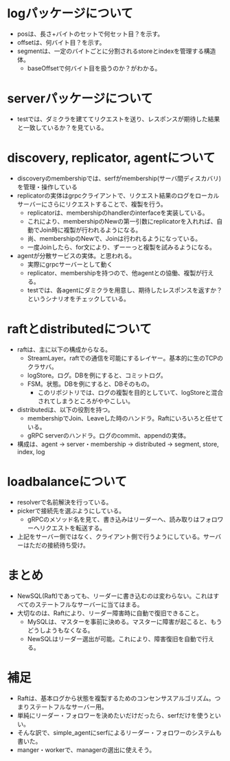 # logパッケージについて

- posは、長さ+バイトのセットで何セット目？を示す。
- offsetは、何バイト目？を示す。
- segmentは、一定のバイトごとに分割されるstoreとindexを管理する構造体。
  - baseOffsetで何バイト目を扱うのか？がわかる。

# serverパッケージについて

- testでは、ダミクラを建ててリクエストを送り、レスポンスが期待した結果と一致しているか？を見ている。

# discovery, replicator, agentについて

- discoveryのmembershipでは、serfがmembership(サーバ間ディスカバリ)を管理・操作している
- replicatorの実体はgrpcクライアントで、リクエスト結果のログをローカルサーバーにさらにリクエストすることで、複製を行う。
  - replicatorは、membershipのhandlerのinterfaceを実装している。
  - これにより、membershipのNewの第一引数にreplicatorを入れれば、自動でJoin時に複製が行われるようになる。
  - 尚、membershipのNewで、Joinは行われるようになっている。
  - 一度Joinしたら、for文により、ずーーっと複製を試みるようになる。
- agentが分散サービスの実体。と思われる。
  - 実際にgrpcサーバーとして動く
  - replicator、membershipを持つので、他agentとの協働、複製が行える。
  - testでは、各agentにダミクラを用意し、期待したレスポンスを返すか？というシナリオをチェックしている。

# raftとdistributedについて

- raftは、主に以下の構成からなる。
  - StreamLayer。raftでの通信を可能にするレイヤー。基本的に生のTCPのクラサバ。
  - logStore。ログ。DBを例にすると、コミットログ。
  - FSM。状態。DBを例にすると、DBそのもの。
    - このリポジトリでは、ログの複製を目的としていて、logStoreと混合されてしまうところがややこしい。
- distributedは、以下の役割を持つ。
  - membershipでJoin、Leaveした時のハンドラ。Raftにいろいろと任せている。
  - gRPC serverのハンドラ。ログのcommit、appendの実体。
- 構成は、agent -> server・membership -> distributed -> segment, store, index, log

# loadbalanceについて

- resolverで名前解決を行っている。
- pickerで接続先を選ぶようにしている。
  - gRPCのメソッド名を見て、書き込みはリーダーへ、読み取りはフォロワーへリクエストを転送する。
- 上記をサーバー側ではなく、クライアント側で行うようにしている。サーバーはただの接続待ち受け。

# まとめ

- NewSQL(Raft)であっても、リーダーに書き込むのは変わらない。これはすべてのステートフルなサーバーに当てはまる。
- 大切なのは、Raftにより、リーダー障害時に自動で復旧できること。
  - MySQLは、マスターを事前に決める。マスターに障害が起こると、もうどうしようもなくなる。
  - NewSQLはリーダー選出が可能。これにより、障害復旧を自動で行える。

# 補足

- Raftは、基本ログから状態を複製するためのコンセンサスアルゴリズム。つまりステートフルなサーバー用。
- 単純にリーダー・フォロワーを決めたいだけだったら、serfだけを使うといい。
- そんな訳で、simple_agentにserfによるリーダー・フォロワーのシステムも書いた。
- manger・workerで、managerの選出に使えそう。
